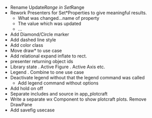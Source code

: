 - Rename Update*Range in Set*Range
- Rework Presenters for Set*Properties to give meaningful results.
    - What was changed...name of property
    - The value which was updated
    - ...
- Add Diamond/Circle marker
- Add dashed line style
- Add color class
- Move draw* to use case
- Add relational expand inflate to rect. 
- presenter returning object ids
- Library state . Active Figure . Active Axis etc.
- Legend . Combine to one use case 
- Deactivate legend without that the legend command was called
    - Add legend command without options
- Add hold on off
- Separate includes and source in app_plotcraft
- Write a separate wx Component to show plotcraft plots. Remove DrawPane 
- Add savefig usecase
